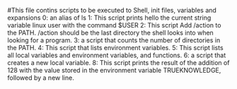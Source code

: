 #This file contins scripts to be executed to Shell, init files, variables and expansions
0: an alias of ls
1: This script prints hello the current string variable linux user with the command $USER
2: This script Add /action to the PATH. /action should be the last directory the shell looks into when looking for a program.
3: a script that counts the number of directories in the PATH.
4: This script that lists environment variables.
5: This script lists all local variables and environment variables, and functions.
6: a script that creates a new local variable.
8: This script prints the result of the addition of 128 with the value stored in the environment variable TRUEKNOWLEDGE, followed by a new line.
